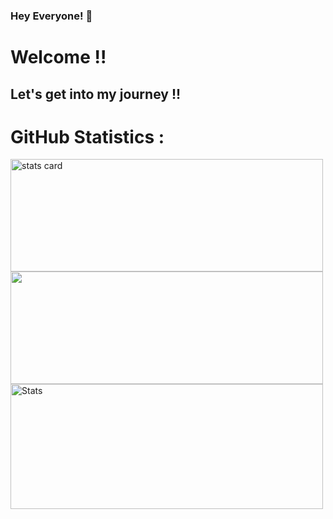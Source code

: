 ### Hey Everyone! 🌙

<h1> Welcome !! </h1>
<h2> Let's get into my journey !!</h2>

<h1>GitHub Statistics :</h1>

<img alt= "stats card" height="180px" width="500" src="https://github-readme-streak-stats.herokuapp.com/?user=Yashasvi-30&theme=radical">

<img height="180px" width="500" src="https://github-readme-stats-eight-theta.vercel.app/api/top-langs/?username=Yashasvi-30&theme=radical&layout=compact&exclude_lang=java+r" />

<img alt="Stats " height="200px" width="500" src="https://github-readme-stats.vercel.app/api?username=Yashasvi-30&count_private=true&theme=radical&show_icons=true" >

